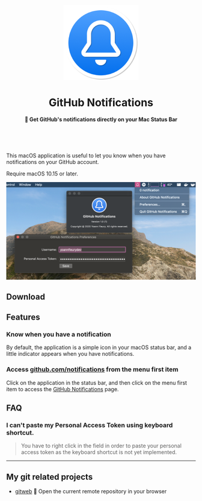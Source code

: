 <div align="center">
    <img
      src="./assets/AppIcon256README.png"
      width="200" 
      height="200"
    />
    <h1>
      GitHub Notifications
    </h1>
    <p>
      <strong>🔔 Get GitHub's notifications directly on your Mac Status Bar</strong>
    </p>
    <br />
    <br />
    <br />
</div>

This macOS application is useful to let you know when you have notifications on
your GitHub account.

Require macOS 10.15 or later.

<div>
  <img src="./assets/screenshot_01.png" alt="Overview of the GitHub Notifications menu bar application" />
</div>

## Download



## Features

### Know when you have a notification

By default, the application is a simple icon in your macOS status bar, and a
little indicator appears when you have notifications.

### Access [github.com/notifications](https://github.com/notifications) from the menu first item

Click on the application in the status bar, and then click on the menu first
item to access the [GitHub Notifications](https://github.com/notifications)
page.

## FAQ

### I can't paste my Personal Access Token using keyboard shortcut.

> You have to right click in the field in order to paste your personal access
> token as the keyboard shortcut is not yet implemented.



---

## My git related projects

- [gitweb](https://github.com/yoannfleurydev/gitweb) 🌲 Open the current remote repository in your browser
